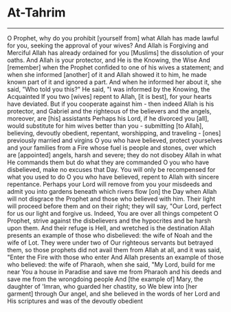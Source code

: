 # At-Tahrim
---
O Prophet, why do you prohibit [yourself from] what Allah has made lawful for you, seeking the approval of your wives? And Allah is Forgiving and Merciful
Allah has already ordained for you [Muslims] the dissolution of your oaths. And Allah is your protector, and He is the Knowing, the Wise
And [remember] when the Prophet confided to one of his wives a statement; and when she informed [another] of it and Allah showed it to him, he made known part of it and ignored a part. And when he informed her about it, she said, "Who told you this?" He said, "I was informed by the Knowing, the Acquainted
If you two [wives] repent to Allah, [it is best], for your hearts have deviated. But if you cooperate against him - then indeed Allah is his protector, and Gabriel and the righteous of the believers and the angels, moreover, are [his] assistants
Perhaps his Lord, if he divorced you [all], would substitute for him wives better than you - submitting [to Allah], believing, devoutly obedient, repentant, worshipping, and traveling - [ones] previously married and virgins
O you who have believed, protect yourselves and your families from a Fire whose fuel is people and stones, over which are [appointed] angels, harsh and severe; they do not disobey Allah in what He commands them but do what they are commanded
O you who have disbelieved, make no excuses that Day. You will only be recompensed for what you used to do
O you who have believed, repent to Allah with sincere repentance. Perhaps your Lord will remove from you your misdeeds and admit you into gardens beneath which rivers flow [on] the Day when Allah will not disgrace the Prophet and those who believed with him. Their light will proceed before them and on their right; they will say, "Our Lord, perfect for us our light and forgive us. Indeed, You are over all things competent
O Prophet, strive against the disbelievers and the hypocrites and be harsh upon them. And their refuge is Hell, and wretched is the destination
Allah presents an example of those who disbelieved: the wife of Noah and the wife of Lot. They were under two of Our righteous servants but betrayed them, so those prophets did not avail them from Allah at all, and it was said, "Enter the Fire with those who enter
And Allah presents an example of those who believed: the wife of Pharaoh, when she said, "My Lord, build for me near You a house in Paradise and save me from Pharaoh and his deeds and save me from the wrongdoing people
And [the example of] Mary, the daughter of 'Imran, who guarded her chastity, so We blew into [her garment] through Our angel, and she believed in the words of her Lord and His scriptures and was of the devoutly obedient

